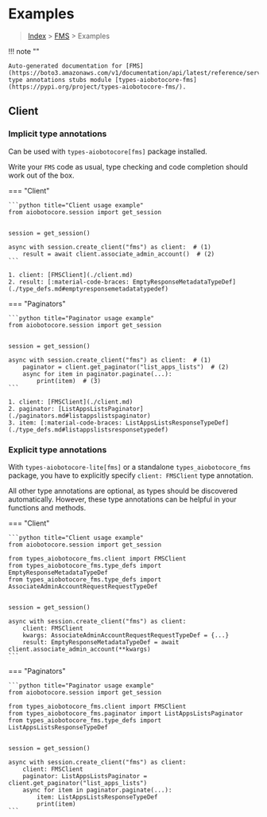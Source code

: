 # Examples

> [Index](../README.md) > [FMS](./README.md) > Examples

!!! note ""

    Auto-generated documentation for [FMS](https://boto3.amazonaws.com/v1/documentation/api/latest/reference/services/fms.html#FMS)
    type annotations stubs module [types-aiobotocore-fms](https://pypi.org/project/types-aiobotocore-fms/).

## Client

### Implicit type annotations

Can be used with `types-aiobotocore[fms]` package installed.

Write your `FMS` code as usual,
type checking and code completion should work out of the box.



=== "Client"

    ```python title="Client usage example"
    from aiobotocore.session import get_session


    session = get_session()

    async with session.create_client("fms") as client:  # (1)
        result = await client.associate_admin_account()  # (2)
    ```

    1. client: [FMSClient](./client.md)
    2. result: [:material-code-braces: EmptyResponseMetadataTypeDef](./type_defs.md#emptyresponsemetadatatypedef) 



=== "Paginators"

    ```python title="Paginator usage example"
    from aiobotocore.session import get_session


    session = get_session()

    async with session.create_client("fms") as client:  # (1)
        paginator = client.get_paginator("list_apps_lists")  # (2)
        async for item in paginator.paginate(...):
            print(item)  # (3)
    ```

    1. client: [FMSClient](./client.md)
    2. paginator: [ListAppsListsPaginator](./paginators.md#listappslistspaginator)
    3. item: [:material-code-braces: ListAppsListsResponseTypeDef](./type_defs.md#listappslistsresponsetypedef) 




### Explicit type annotations

With `types-aiobotocore-lite[fms]`
or a standalone `types_aiobotocore_fms` package, you have to explicitly specify
`client: FMSClient` type annotation.

All other type annotations are optional, as types should be discovered automatically.
However, these type annotations can be helpful in your functions and methods.


=== "Client"

    ```python title="Client usage example"
    from aiobotocore.session import get_session

    from types_aiobotocore_fms.client import FMSClient
    from types_aiobotocore_fms.type_defs import EmptyResponseMetadataTypeDef
    from types_aiobotocore_fms.type_defs import AssociateAdminAccountRequestRequestTypeDef


    session = get_session()

    async with session.create_client("fms") as client:
        client: FMSClient
        kwargs: AssociateAdminAccountRequestRequestTypeDef = {...}
        result: EmptyResponseMetadataTypeDef = await client.associate_admin_account(**kwargs)
    ```



=== "Paginators"

    ```python title="Paginator usage example"
    from aiobotocore.session import get_session

    from types_aiobotocore_fms.client import FMSClient
    from types_aiobotocore_fms.paginator import ListAppsListsPaginator
    from types_aiobotocore_fms.type_defs import ListAppsListsResponseTypeDef


    session = get_session()

    async with session.create_client("fms") as client:
        client: FMSClient
        paginator: ListAppsListsPaginator = client.get_paginator("list_apps_lists")
        async for item in paginator.paginate(...):
            item: ListAppsListsResponseTypeDef
            print(item)
    ```


